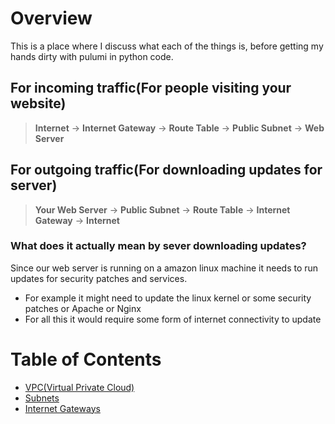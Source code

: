 # Overview 

This is a place where I discuss what each of the things is, before getting my hands dirty with pulumi in python code.

## For incoming traffic(For people visiting your website)

> **Internet** → **Internet Gateway** → **Route Table** → **Public Subnet** → **Web Server**

## For outgoing traffic(For downloading updates for server)

> **Your Web Server** → **Public Subnet** → **Route Table** → **Internet Gateway** → **Internet**

### What does it actually mean by sever downloading updates?

Since our web server is running on a amazon linux machine it needs to run updates for security patches and services.
- For example it might need to update the linux kernel or some security patches or Apache or Nginx
- For all this it would require some form of internet connectivity to update


# Table of Contents

- [VPC(Virtual Private Cloud)](./VPC.md)
- [Subnets](./Subnet.md)
- [Internet Gateways](./InternetGateway.md)



